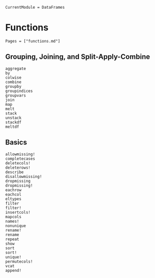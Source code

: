 ```@meta
CurrentModule = DataFrames
```

# Functions

```@index
Pages = ["functions.md"]
```

## Grouping, Joining, and Split-Apply-Combine

```@docs
aggregate
by
colwise
combine
groupby
groupindices
groupvars
join
map
melt
stack
unstack
stackdf
meltdf
```

## Basics

```@docs
allowmissing!
completecases
deletecols!
deleterows!
describe
disallowmissing!
dropmissing
dropmissing!
eachrow
eachcol
eltypes
filter
filter!
insertcols!
mapcols
names!
nonunique
rename!
rename
repeat
show
sort
sort!
unique!
permutecols!
vcat
append!
```
